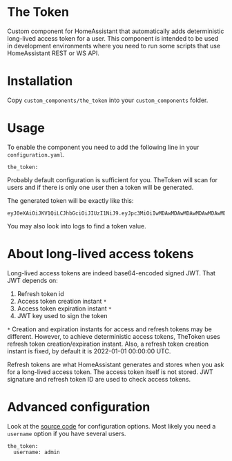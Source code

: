 # The Token

Custom component for HomeAssistant that automatically adds deterministic long-lived access token for a user.
This component is intended to be used in development environments where you need to run some scripts that use HomeAssistant REST or WS API.

# Installation

Copy `custom_components/the_token` into your `custom_components` folder.

# Usage

To enable the component you need to add the following line in your `configuration.yaml`.

```
the_token:
```

Probably default configuration is sufficient for you. TheToken will scan for users and if there is only one user then a token will be generated.

The generated token will be exactly like this:
```
eyJ0eXAiOiJKV1QiLCJhbGciOiJIUzI1NiJ9.eyJpc3MiOiIwMDAwMDAwMDAwMDAwMDAwMDAwMDAwMDAwMDAwMDAwMCIsImlhdCI6MTY0MDk5NTIwMCwiZXhwIjoxOTU2MzU1MjAwfQ.JDh_0PKh4DufWnmgdsZEH6zjZbnGWyRHSUlWxijAApI
```

You may also look into logs to find a token value.

# About long-lived access tokens

Long-lived access tokens are indeed base64-encoded signed JWT.
That JWT depends on:
1. Refresh token id
2. Access token creation instant `*`
3. Access token expiration instant `*`
4. JWT key used to sign the token

`*` Creation and expiration instants for access and refresh tokens may be different. However, to achieve deterministic access tokens, TheToken uses refresh token creation/expiration instant. Also, a refresh token creation instant is fixed, by default it is 2022-01-01 00:00:00 UTC.

Refresh tokens are what HomeAssistant generates and stores when you ask for a long-lived access token. The access token itself is not stored. JWT signature and refresh token ID are used to check access tokens.

# Advanced configuration

Look at the [source code](custom_components/the_token/__init__.py) for configuration options.
Most likely you need a `username` option if you have several users.

```
the_token:
  username: admin
```
